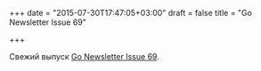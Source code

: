 +++
date = "2015-07-30T17:47:05+03:00"
draft = false
title = "Go Newsletter Issue 69"

+++

<p>Свежий выпуск <a href="http://golangweekly.com/issues/69">Go Newsletter Issue 69</a>.</p>

